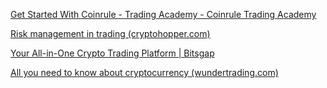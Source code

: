 [Get Started With Coinrule - Trading Academy - Coinrule Trading Academy](https://learn.coinrule.com/)

[Risk management in trading (cryptohopper.com)](https://www.cryptohopper.com/academy/guides/risk-management-in-trading)

[Your All-in-One Crypto Trading Platform | Bitsgap](https://bitsgap.com/)

[All you need to know about cryptocurrency (wundertrading.com)](https://wundertrading.com/journal/en/learn)

